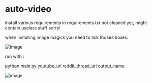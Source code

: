 # auto-video

install various requirements in requirements.txt not cleaned yet, might contain useless stuff sorry!

when installing image magick you need to tick thoses boxes:

![image](https://github.com/philippesasseville/auto-video/assets/8681627/533ec630-649a-45fa-b939-74bb108d0281)

run with :

python main.py youtube_url reddit_thread_url output_name

![image](https://github.com/philippesasseville/auto-video/assets/8681627/80b1a6e3-5f15-47c4-b6e4-31f0056d9ccf)
